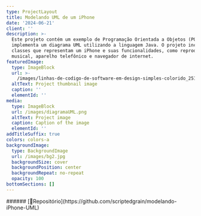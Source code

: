 ```yaml
---
type: ProjectLayout
title: Modelando UML de um iPhone
date: '2024-06-21'
client: ''
description: >-
  Este projeto contém um exemplo de Programação Orientada a Objetos (POO) que
  implementa um diagrama UML utilizando a linguagem Java. O projeto inclui
  classes que representam um iPhone e suas funcionalidades, como reprodutor
  musical, aparelho telefônico e navegador de internet.
featuredImage:
  type: ImageBlock
  url: >-
    /images/linhas-de-codigo-de-software-em-design-simples-colorido_251819-2338.png
  altText: Project thumbnail image
  caption: ''
  elementId: ''
media:
  type: ImageBlock
  url: /images/diagramaUML.png
  altText: Project image
  caption: Caption of the image
  elementId: ''
addTitleSuffix: true
colors: colors-a
backgroundImage:
  type: BackgroundImage
  url: /images/bg2.jpg
  backgroundSize: cover
  backgroundPosition: center
  backgroundRepeat: no-repeat
  opacity: 100
bottomSections: []
---
```

<div style="text-align: left">###### [🔗Repositório](https://github.com/scriptedgrain/modelando-iPhone-UML)</div>

